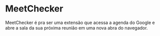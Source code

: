# MeetChecker
MeetChecker é pra ser uma extensão que acessa a agenda do Google e abre a sala da sua próxima reunião em uma nova abra do navegador.
